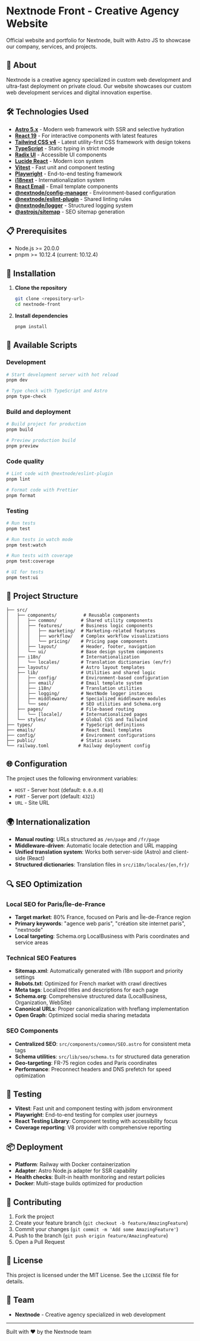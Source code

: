 # Nextnode Front - Creative Agency Website

Official website and portfolio for Nextnode, built with Astro JS to showcase our company, services, and projects.

## 🚀 About

Nextnode is a creative agency specialized in custom web development and ultra-fast deployment on private cloud. Our website showcases our custom web development services and digital innovation expertise.

## 🛠️ Technologies Used

- **[Astro 5.x](https://astro.build)** - Modern web framework with SSR and selective hydration
- **[React 19](https://react.dev)** - For interactive components with latest features
- **[Tailwind CSS v4](https://tailwindcss.com)** - Latest utility-first CSS framework with design tokens
- **[TypeScript](https://www.typescriptlang.org)** - Static typing in strict mode
- **[Radix UI](https://www.radix-ui.com)** - Accessible UI components
- **[Lucide React](https://lucide.dev)** - Modern icon system
- **[Vitest](https://vitest.dev)** - Fast unit and component testing
- **[Playwright](https://playwright.dev)** - End-to-end testing framework
- **[i18next](https://www.i18next.com)** - Internationalization system
- **[React Email](https://react.email)** - Email template components
- **[@nextnode/config-manager](https://www.npmjs.com/package/@nextnode/config-manager)** - Environment-based configuration
- **[@nextnode/eslint-plugin](https://www.npmjs.com/package/@nextnode/eslint-plugin)** - Shared linting rules
- **[@nextnode/logger](https://www.npmjs.com/package/@nextnode/logger)** - Structured logging system
- **[@astrojs/sitemap](https://docs.astro.build/en/guides/integrations-guide/sitemap/)** - SEO sitemap generation

## 📋 Prerequisites

- Node.js >= 20.0.0
- pnpm >= 10.12.4 (current: 10.12.4)

## 🚀 Installation

1. **Clone the repository**

    ```bash
    git clone <repository-url>
    cd nextnode-front
    ```

2. **Install dependencies**
    ```bash
    pnpm install
    ```

## 🎯 Available Scripts

### Development

```bash
# Start development server with hot reload
pnpm dev

# Type check with TypeScript and Astro
pnpm type-check
```

### Build and deployment

```bash
# Build project for production
pnpm build

# Preview production build
pnpm preview
```

### Code quality

```bash
# Lint code with @nextnode/eslint-plugin
pnpm lint

# Format code with Prettier
pnpm format
```

### Testing

```bash
# Run tests
pnpm test

# Run tests in watch mode
pnpm test:watch

# Run tests with coverage
pnpm test:coverage

# UI for tests
pnpm test:ui
```

## 📁 Project Structure

```
├── src/
│   ├── components/          # Reusable components
│   │   ├── common/         # Shared utility components
│   │   ├── features/       # Business logic components
│   │   │   ├── marketing/  # Marketing-related features
│   │   │   ├── workflow/   # Complex workflow visualizations
│   │   │   └── pricing/    # Pricing page components
│   │   ├── layout/         # Header, footer, navigation
│   │   └── ui/             # Base design system components
│   ├── i18n/               # Internationalization
│   │   └── locales/        # Translation dictionaries (en/fr)
│   ├── layouts/            # Astro layout templates
│   ├── lib/                # Utilities and shared logic
│   │   ├── config/         # Environment-based configuration
│   │   ├── email/          # Email template system
│   │   ├── i18n/           # Translation utilities
│   │   ├── logging/        # NextNode logger instances
│   │   ├── middleware/     # Specialized middleware modules
│   │   └── seo/            # SEO utilities and Schema.org
│   ├── pages/              # File-based routing
│   │   └── [locale]/       # Internationalized pages
│   └── styles/             # Global CSS and Tailwind
├── types/                  # TypeScript definitions
├── emails/                 # React Email templates
├── config/                 # Environment configurations
├── public/                 # Static assets
└── railway.toml           # Railway deployment config
```

## 🌐 Configuration

The project uses the following environment variables:

- `HOST` - Server host (default: `0.0.0.0`)
- `PORT` - Server port (default: `4321`)
- `URL` - Site URL

## 🌍 Internationalization

- **Manual routing**: URLs structured as `/en/page` and `/fr/page`
- **Middleware-driven**: Automatic locale detection and URL mapping
- **Unified translation system**: Works both server-side (Astro) and client-side (React)
- **Structured dictionaries**: Translation files in `src/i18n/locales/{en,fr}/`

## 🔍 SEO Optimization

### Local SEO for Paris/Île-de-France

- **Target market**: 80% France, focused on Paris and Île-de-France region
- **Primary keywords**: "agence web paris", "création site internet paris", "nextnode"
- **Local targeting**: Schema.org LocalBusiness with Paris coordinates and service areas

### Technical SEO Features

- **Sitemap.xml**: Automatically generated with i18n support and priority settings
- **Robots.txt**: Optimized for French market with crawl directives
- **Meta tags**: Localized titles and descriptions for each page
- **Schema.org**: Comprehensive structured data (LocalBusiness, Organization, WebSite)
- **Canonical URLs**: Proper canonicalization with hreflang implementation
- **Open Graph**: Optimized social media sharing metadata

### SEO Components

- **Centralized SEO**: `src/components/common/SEO.astro` for consistent meta tags
- **Schema utilities**: `src/lib/seo/schema.ts` for structured data generation
- **Geo-targeting**: FR-75 region codes and Paris coordinates
- **Performance**: Preconnect headers and DNS prefetch for speed optimization

## 🧪 Testing

- **Vitest**: Fast unit and component testing with jsdom environment
- **Playwright**: End-to-end testing for complex user journeys
- **React Testing Library**: Component testing with accessibility focus
- **Coverage reporting**: V8 provider with comprehensive reporting

## 📦 Deployment

- **Platform**: Railway with Docker containerization
- **Adapter**: Astro Node.js adapter for SSR capability
- **Health checks**: Built-in health monitoring and restart policies
- **Docker**: Multi-stage builds optimized for production

## 🤝 Contributing

1. Fork the project
2. Create your feature branch (`git checkout -b feature/AmazingFeature`)
3. Commit your changes (`git commit -m 'Add some AmazingFeature'`)
4. Push to the branch (`git push origin feature/AmazingFeature`)
5. Open a Pull Request

## 📄 License

This project is licensed under the MIT License. See the `LICENSE` file for details.

## 👥 Team

- **Nextnode** - Creative agency specialized in web development

---

Built with ❤️ by the Nextnode team
